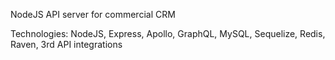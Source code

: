 NodeJS API server for commercial CRM

Technologies: NodeJS, Express, Apollo, GraphQL, MySQL, Sequelize, Redis, Raven, 3rd API integrations
